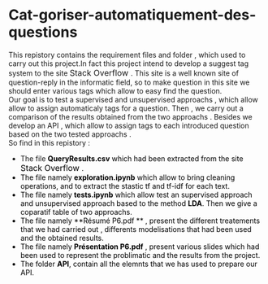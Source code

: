 # Cat-goriser-automatiquement-des-questions
This repistory contains the requirement files and folder , which used to carry out this project.In fact this project intend to develop a suggest tag system to the site <font size=3> Stack Overflow </font>. This site is a well known site of question-reply in the informatic field, so to make question in this site we should enter various tags which allow to easy find the question.  
Our goal is to test a supervised and unsupervised approachs , which allow allow to assign automaticaly tags for a question. Then , we carry out a comparison of the results obtained from the two approachs . Besides we develop an API , which allow to assign tags to each introduced question based on the two tested approachs .  
So find in this repistory :  
- The file <font color=black> **QueryResults.csv** which had been extracted from the site<font size=3> Stack Overflow </font> . 
- The file namely <font color=black> **exploration.ipynb**</font> which allow to bring  cleaning operations, and to extract the stastic tf and tf-idf for each text.  
- The file namely <font color=black> **tests.ipynb**</font> which allow test an supervised approach and unsupervised approach based to the method <font color=black> **LDA**</font>. Then we give a coparatif table of two approachs.  
- The file namely <font color=black>**Résumé P6.pdf ** </font>, present the different treatements that we had carried out , differents modelisations that had been used and the obtained results.  
- The file namely <font color=black> **Présentation P6.pdf** </font>, present various slides which had been used to represent the problimatic and the results from the project.  
- The folder <font color=black>**API**</font>, contain all the elemnts that we has used to prepare our API.
 

  
